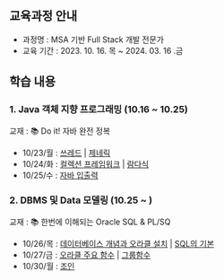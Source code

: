 ## 교육과정 안내
- 과정명 : MSA 기반 Full Stack 개발 전문가  
- 교육 기간 : 2023. 10. 16. 목 ~ 2024. 03. 16 .금

## 학습 내용

### 1. Java 객체 지향 프로그래밍 (10.16 ~ 10.25)

교재 : 📚 Do it! 자바 완전 정복

-  10/23/월  : [쓰레드](https://github.com/sangminee/sesac-msa-java-fullstack/blob/main/1.%20Java%20%EA%B0%9D%EC%B2%B4%20%EC%A7%80%ED%96%A5%20%ED%94%84%EB%A1%9C%EA%B7%B8%EB%9E%98%EB%B0%8D/note/15_thread.md) | [제네릭](https://github.com/sangminee/sesac-msa-java-fullstack/blob/main/1.%20Java%20%EA%B0%9D%EC%B2%B4%20%EC%A7%80%ED%96%A5%20%ED%94%84%EB%A1%9C%EA%B7%B8%EB%9E%98%EB%B0%8D/note/16_generic.md#16%EC%9E%A5-%EC%A0%9C%EB%84%A4%EB%A6%AD)
-  10/24/화 : [컬렉션 프레임워크](https://github.com/sangminee/sesac-msa-java-fullstack/blob/main/1.%20Java%20%EA%B0%9D%EC%B2%B4%20%EC%A7%80%ED%96%A5%20%ED%94%84%EB%A1%9C%EA%B7%B8%EB%9E%98%EB%B0%8D/note/17_collection_framework.md) |  [람다식](https://github.com/sangminee/sesac-msa-java-fullstack/blob/main/1.%20Java%20%EA%B0%9D%EC%B2%B4%20%EC%A7%80%ED%96%A5%20%ED%94%84%EB%A1%9C%EA%B7%B8%EB%9E%98%EB%B0%8D/note/18_lambda.md)
-  10/25/수 : [자바 입출력](https://github.com/sangminee/sesac-msa-java-fullstack/blob/main/1.%20Java%20%EA%B0%9D%EC%B2%B4%20%EC%A7%80%ED%96%A5%20%ED%94%84%EB%A1%9C%EA%B7%B8%EB%9E%98%EB%B0%8D/note/19_java_io.md)

### 2. DBMS 및 Data 모델링 (10.25 ~ )

교재 : 📚 한번에 이해되는 Oracle SQL & PL/SQ

-  10/26/목 : [데이터베이스 개념과 오라클 설치](https://github.com/sangminee/sesac-msa-java-fullstack/blob/main/2.%20DBMS%20%EB%B0%8F%20Data%20%EB%AA%A8%EB%8D%B8%EB%A7%81/note/1_db.md)  |  [SQL의 기본](https://github.com/sangminee/sesac-msa-java-fullstack/blob/main/2.%20DBMS%20%EB%B0%8F%20Data%20%EB%AA%A8%EB%8D%B8%EB%A7%81/note/2_sql.md)
- 10/27/금 : [오라클 주요 함수](https://github.com/sangminee/sesac-msa-java-fullstack/blob/main/2.%20DBMS%20%EB%B0%8F%20Data%20%EB%AA%A8%EB%8D%B8%EB%A7%81/note/3_oracle_main_functions.md) | [그룹함수](https://github.com/sangminee/sesac-msa-java-fullstack/blob/main/2.%20DBMS%20%EB%B0%8F%20Data%20%EB%AA%A8%EB%8D%B8%EB%A7%81/note/4_group_function.md)
- 10/30/월 : [조인]()